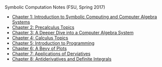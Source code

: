 Symbolic Computation Notes (FSU, Spring 2017)

* [Chapter 1: Introduction to Symbolic Computing and Computer Algebra Systems](ch-01.html)
* [Chapter 2: Precalculus Topics](ch-02.html)
* [Chapter 3: A Deeper Dive into a Computer Algebra System](ch-03.html)
* [Chapter 4: Calculus Topics](ch-04.html)
* [Chapter 5: Introduction to Programming](ch-05.html)
* [Chapter 6: A Bevy of Plots](ch-06.html)
* [Chapter 7: Applications of Derviatives](ch-07.html)
* [Chapter 8: Antiderivatives and Definite Integrals](ch-08.html)
<!--* [Chapter 9: Applications of Definite Integrals](ch-09.html)
* [Chapter 10: Sequences and Series](ch-10.html)
* [Chapter 11: Linear Algebra](ch-11.html)
* [Chapter 12: Recursive Iterations and Newton's Method](ch-12.html)
* [Chapter 13: Complex Numbers](ch-13.html)  -->
